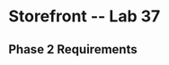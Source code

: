 # Storefront -- Lab 37

## Phase 2 Requirements
<!-- 
* Today, we begin the first of a 4-Phase build of the storefront application, written in React. 
  * In this first phase, our goal is to setup the basic scaffolding of the application with initial styling and basic behaviors.
  * This initial build sets up the file structure and state management so that we can progressively build this application in a scalable manner

* The following user/developer stories detail the major functionality for this phase of the project.
  * As a user, I expect to see a list of available product categories in the store so that I can easily browse products
  * As a user, I want to choose a category and see a list of all available products matching that category
  * As a user, I want a clean, easy to use user interface so that I can shop the online store with confidence -->